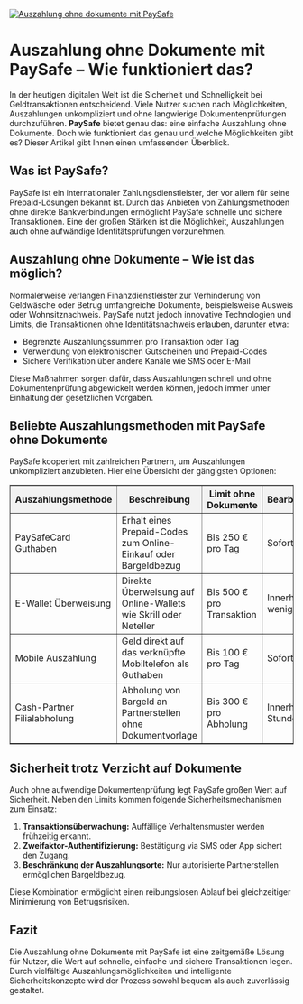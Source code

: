 [![Auszahlung ohne dokumente mit PaySafe](https://123-caf.pages.dev/gitsignup.png)](https://vrmoo.ru/Bt82HjjY)

<h1>Auszahlung ohne Dokumente mit PaySafe – Wie funktioniert das?</h1>  <p>In der heutigen digitalen Welt ist die Sicherheit und Schnelligkeit bei Geldtransaktionen entscheidend. Viele Nutzer suchen nach Möglichkeiten, Auszahlungen unkompliziert und ohne langwierige Dokumentenprüfungen durchzuführen. <strong>PaySafe</strong> bietet genau das: eine einfache Auszahlung ohne Dokumente. Doch wie funktioniert das genau und welche Möglichkeiten gibt es? Dieser Artikel gibt Ihnen einen umfassenden Überblick.</p>  <h2>Was ist PaySafe?</h2>  <p>PaySafe ist ein internationaler Zahlungsdienstleister, der vor allem für seine Prepaid-Lösungen bekannt ist. Durch das Anbieten von Zahlungsmethoden ohne direkte Bankverbindungen ermöglicht PaySafe schnelle und sichere Transaktionen. Eine der großen Stärken ist die Möglichkeit, Auszahlungen auch ohne aufwändige Identitätsprüfungen vorzunehmen.</p>  <h2>Auszahlung ohne Dokumente – Wie ist das möglich?</h2>  <p>Normalerweise verlangen Finanzdienstleister zur Verhinderung von Geldwäsche oder Betrug umfangreiche Dokumente, beispielsweise Ausweis oder Wohnsitznachweis. PaySafe nutzt jedoch innovative Technologien und Limits, die Transaktionen ohne Identitätsnachweis erlauben, darunter etwa:</p>  <ul>   <li>Begrenzte Auszahlungssummen pro Transaktion oder Tag</li>   <li>Verwendung von elektronischen Gutscheinen und Prepaid-Codes</li>   <li>Sichere Verifikation über andere Kanäle wie SMS oder E-Mail</li> </ul>  <p>Diese Maßnahmen sorgen dafür, dass Auszahlungen schnell und ohne Dokumentenprüfung abgewickelt werden können, jedoch immer unter Einhaltung der gesetzlichen Vorgaben.</p>  <h2>Beliebte Auszahlungsmethoden mit PaySafe ohne Dokumente</h2>  <p>PaySafe kooperiert mit zahlreichen Partnern, um Auszahlungen unkompliziert anzubieten. Hier eine Übersicht der gängigsten Optionen:</p>  <table border="1" cellpadding="8" cellspacing="0" style="border-collapse: collapse; width: 100%;">   <thead>     <tr style="background-color: #f2f2f2;">       <th>Auszahlungsmethode</th>       <th>Beschreibung</th>       <th>Limit ohne Dokumente</th>       <th>Bearbeitungszeit</th>     </tr>   </thead>   <tbody>     <tr>       <td>PaySafeCard Guthaben</td>       <td>Erhalt eines Prepaid-Codes zum Online-Einkauf oder Bargeldbezug</td>       <td>Bis 250 € pro Tag</td>       <td>Sofort</td>     </tr>     <tr>       <td>E-Wallet Überweisung</td>       <td>Direkte Überweisung auf Online-Wallets wie Skrill oder Neteller</td>       <td>Bis 500 € pro Transaktion</td>       <td>Innerhalb weniger Stunden</td>     </tr>     <tr>       <td>Mobile Auszahlung</td>       <td>Geld direkt auf das verknüpfte Mobiltelefon als Guthaben</td>       <td>Bis 100 € pro Tag</td>       <td>Sofort</td>     </tr>     <tr>       <td>Cash-Partner Filialabholung</td>       <td>Abholung von Bargeld an Partnerstellen ohne Dokumentvorlage</td>       <td>Bis 300 € pro Abholung</td>       <td>Innerhalb von 24 Stunden</td>     </tr>   </tbody> </table>  <h2>Sicherheit trotz Verzicht auf Dokumente</h2>  <p>Auch ohne aufwendige Dokumentenprüfung legt PaySafe großen Wert auf Sicherheit. Neben den Limits kommen folgende Sicherheitsmechanismen zum Einsatz:</p>  <ol>   <li><strong>Transaktionsüberwachung:</strong> Auffällige Verhaltensmuster werden frühzeitig erkannt.</li>   <li><strong>Zweifaktor-Authentifizierung:</strong> Bestätigung via SMS oder App sichert den Zugang.</li>   <li><strong>Beschränkung der Auszahlungsorte:</strong> Nur autorisierte Partnerstellen ermöglichen Bargeldbezug.</li> </ol>  <p>Diese Kombination ermöglicht einen reibungslosen Ablauf bei gleichzeitiger Minimierung von Betrugsrisiken.</p>  <h2>Fazit</h2>  <p>Die Auszahlung ohne Dokumente mit PaySafe ist eine zeitgemäße Lösung für Nutzer, die Wert auf schnelle, einfache und sichere Transaktionen legen. Durch vielfältige Auszahlungsmöglichkeiten und intelligente Sicherheitskonzepte wird der Prozess sowohl bequem als auch zuverlässig gestaltet.</p>